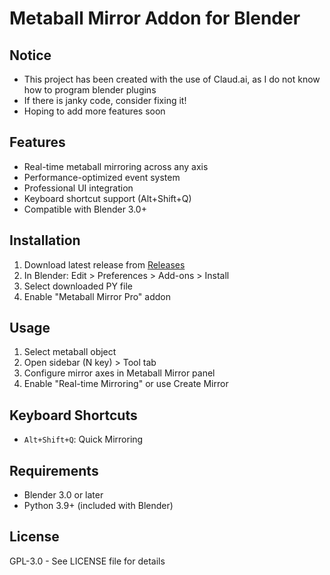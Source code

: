 # Metaball Mirror Addon for Blender
## Notice
- This project has been created with the use of Claud.ai, as I do not know how to program blender plugins
- If there is janky code, consider fixing it!
- Hoping to add more features soon
## Features
- Real-time metaball mirroring across any axis
- Performance-optimized event system
- Professional UI integration
- Keyboard shortcut support (Alt+Shift+Q)
- Compatible with Blender 3.0+

## Installation
1. Download latest release from [Releases](releases)
2. In Blender: Edit > Preferences > Add-ons > Install
3. Select downloaded PY file
4. Enable "Metaball Mirror Pro" addon

## Usage
1. Select metaball object
2. Open sidebar (N key) > Tool tab
3. Configure mirror axes in Metaball Mirror panel
4. Enable "Real-time Mirroring" or use Create Mirror

## Keyboard Shortcuts
- `Alt+Shift+Q`: Quick Mirroring

## Requirements
- Blender 3.0 or later
- Python 3.9+ (included with Blender)

## License
GPL-3.0 - See LICENSE file for details
